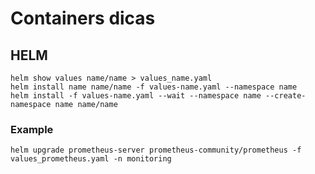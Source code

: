 # Containers dicas

## HELM

```
helm show values name/name > values_name.yaml
helm install name name/name -f values-name.yaml --namespace name
helm install -f values-name.yaml --wait --namespace name --create-namespace name name/name
```

### Example

```
helm upgrade prometheus-server prometheus-community/prometheus -f values_prometheus.yaml -n monitoring
```
